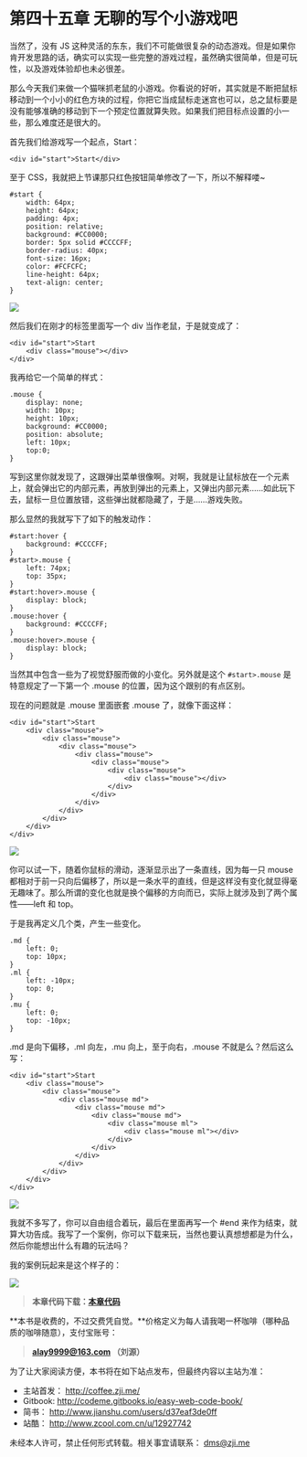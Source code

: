 第四十五章 无聊的写个小游戏吧
===

当然了，没有 JS 这种灵活的东东，我们不可能做很复杂的动态游戏。但是如果你肯开发思路的话，确实可以实现一些完整的游戏过程，虽然确实很简单，但是可玩性，以及游戏体验却也未必很差。

那么今天我们来做一个猫咪抓老鼠的小游戏。你看说的好听，其实就是不断把鼠标移动到一个小小的红色方块的过程，你把它当成鼠标走迷宫也可以，总之鼠标要是没有能够准确的移动到下一个预定位置就算失败。如果我们把目标点设置的小一些，那么难度还是很大的。

首先我们给游戏写一个起点，Start：

```
<div id="start">Start</div>
```

至于 CSS，我就把上节课那只红色按钮简单修改了一下，所以不解释喽~

```
#start {
	width: 64px;
	height: 64px;
	padding: 4px;
	position: relative;
	background: #CC0000;
	border: 5px solid #CCCCFF;
	border-radius: 40px;
	font-size: 16px;
	color: #FCFCFC;
	line-height: 64px;
	text-align: center;
}
```

![](http://coffee.zji.me/imgs/45-1.png)

然后我们在刚才的标签里面写一个 div 当作老鼠，于是就变成了：

```
<div id="start">Start
	<div class="mouse"></div>
</div>
```

我再给它一个简单的样式：

```
.mouse {
	display: none;
	width: 10px;
	height: 10px;
	background: #CC0000;
	position: absolute;
	left: 10px;
	top:0;
}
```

写到这里你就发现了，这跟弹出菜单很像啊。对啊，我就是让鼠标放在一个元素上，就会弹出它的内部元素，再放到弹出的元素上，又弹出内部元素……如此玩下去，鼠标一旦位置放错，这些弹出就都隐藏了，于是……游戏失败。

那么显然的我就写下了如下的触发动作：

```
#start:hover {
	background: #CCCCFF;
}
#start>.mouse {
	left: 74px;
	top: 35px;
}
#start:hover>.mouse {
	display: block;
}
.mouse:hover {
	background: #CCCCFF;
}
.mouse:hover>.mouse {
	display: block;
}
```

当然其中包含一些为了视觉舒服而做的小变化。另外就是这个 `#start>.mouse` 是特意规定了一下第一个 .mouse 的位置，因为这个跟别的有点区别。

现在的问题就是 .mouse 里面嵌套 .mouse 了，就像下面这样：

```
<div id="start">Start
	<div class="mouse">
		<div class="mouse">
			<div class="mouse">
				<div class="mouse">
					<div class="mouse">
						<div class="mouse">
							<div class="mouse"></div>
						</div>
					</div>
				</div>
			</div>
		</div>
	</div>
</div>
```

![](http://coffee.zji.me/imgs/45-2.png)

你可以试一下，随着你鼠标的滑动，逐渐显示出了一条直线，因为每一只 mouse 都相对于前一只向后偏移了，所以是一条水平的直线，但是这样没有变化就显得毫无趣味了。那么所谓的变化也就是换个偏移的方向而已，实际上就涉及到了两个属性——left 和 top。

于是我再定义几个类，产生一些变化。

```
.md {
	left: 0;
	top: 10px;
}
.ml {
	left: -10px;
	top: 0;
}
.mu {
	left: 0;
	top: -10px;
}
```

.md 是向下偏移，.ml 向左，.mu 向上，至于向右，.mouse 不就是么？然后这么写：

```
<div id="start">Start
	<div class="mouse">
		<div class="mouse">
			<div class="mouse md">
				<div class="mouse md">
					<div class="mouse md">
						<div class="mouse ml">
							<div class="mouse ml"></div>
						</div>
					</div>
				</div>
			</div>
		</div>
	</div>
</div>
```

![](http://coffee.zji.me/imgs/45-3.png)

我就不多写了，你可以自由组合着玩，最后在里面再写一个 #end 来作为结束，就算大功告成。我写了一个案例，你可以下载来玩，当然也要认真想想都是为什么，然后你能想出什么有趣的玩法吗？

我的案例玩起来是这个样子的：

![](http://coffee.zji.me/imgs/45-4.png)

> **本章代码下载：[本章代码](http://coffee.zji.me/show-code/45.zip)**

**本书是收费的，不过交费凭自觉。**价格定义为每人请我喝一杯咖啡（哪种品质的咖啡随意），支付宝账号：

> **alay9999@163.com  （刘源）**

为了让大家阅读方便，本书将在如下站点发布，但最终内容以主站为准：

* 主站首发： http://coffee.zji.me/
* Gitbook: http://codeme.gitbooks.io/easy-web-code-book/
* 简书： http://www.jianshu.com/users/d37eaf3de0ff
* 站酷： http://www.zcool.com.cn/u/12927742

未经本人许可，禁止任何形式转载。相关事宜请联系： dms@zji.me